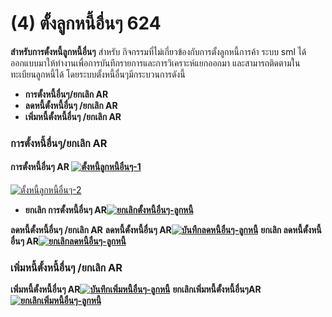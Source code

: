 # (4)    ตั้งลูกหนี้อื่นๆ  624

**สำหรับการตั้งหนี้ลูกหนี้อื่นๆ** สำหรับ
กิจกรรมที่ไม่เกี่ยวข้องกับการตั้งลูกหนี้การค้า ระบบ sml
ได้ออกแบบมาให้ทำงานเพื่อการบันทึกรายการและการวิเคราะห์แยกออกมา
และสามารถติดตามในทะเบียนลูกหนี้ได้ โดยระบบตั้งหนี้อื่นๆมีกระบวนการดังนี้

  * **การตั้งหนี้อื่นๆ/ยกเลิก AR**
  * **ลดหนี้ตั้งหนี้อื่นๆ /ยกเลิก AR**
  * **เพิ่มหนี้ตั้งหนี้อื่นๆ /ยกเลิก AR**

### **การตั้งหนี้อื่นๆ/ยกเลิก AR**

#### **การตั้งหนี้อื่นๆ AR** [![ตั้งหนี้ลูกหนี้อื่นๆ-1](http://www.smlaccount.com/manual/wp-content/uploads/2017/10/ตั้งหนี้ลูกหนี้อื่นๆ-1.jpg)](http://www.smlaccount.com/manual/wp-content/uploads/2017/10/ตั้งหนี้ลูกหนี้อื่นๆ-1.jpg)

[![ตั้งหนี้ลูกหนี้อื่นๆ-2](http://www.smlaccount.com/manual/wp-content/uploads/2017/10/ตั้งหนี้ลูกหนี้อื่นๆ-2.jpg)](http://www.smlaccount.com/manual/wp-content/uploads/2017/10/ตั้งหนี้ลูกหนี้อื่นๆ-2.jpg)

  * **ยกเลิก การตั้งหนี้อื่นๆ AR[![ยกเลิกตั้งหนี้อื่นๆ-ลูกหนี้](http://www.smlaccount.com/manual/wp-content/uploads/2017/10/ยกเลิกตั้งหนี้อื่นๆ-ลูกหนี้.jpg)](http://www.smlaccount.com/manual/wp-content/uploads/2017/10/ยกเลิกตั้งหนี้อื่นๆ-ลูกหนี้.jpg)**

  **ลดหนี้ตั้งหนี้อื่นๆ /ยกเลิก AR** **ลดหนี้ตั้งหนี้อื่นๆ
    AR[![บันทืกลดหนี้อื่นๆ-ลูกหนี้](http://www.smlaccount.com/manual/wp-content/uploads/2017/10/บันทืกลดหนี้อื่นๆ-ลูกหนี้.jpg)](http://www.smlaccount.com/manual/wp-content/uploads/2017/10/บันทืกลดหนี้อื่นๆ-ลูกหนี้.jpg)** **ยกเลิก
    ลดหนี้ตั้งหนี้อื่นๆ AR[![ยกเลิกลดหนี้อื่นๆ-ลูกหนี้](http://www.smlaccount.com/manual/wp-content/uploads/2017/10/ยกเลิกลดหนี้อื่นๆ-ลูกหนี้.jpg)](http://www.smlaccount.com/manual/wp-content/uploads/2017/10/ยกเลิกลดหนี้อื่นๆ-ลูกหนี้.jpg)**  

### **เพิ่มหนี้ตั้งหนี้อื่นๆ /ยกเลิก AR**

**เพิ่มหนี้ตั้งหนี้อื่นๆ AR[![บันทึกเพิ่มหนี้อื่นๆ-ลูกหนี้](http://www.smlaccount.com/manual/wp-content/uploads/2017/10/บันทึกเพิ่มหนี้อื่นๆ-ลูกหนี้.jpg)](http://www.smlaccount.com/manual/wp-content/uploads/2017/10/บันทึกเพิ่มหนี้อื่นๆ-ลูกหนี้.jpg)**
**ยกเลิกเพิ่มหนี้ตั้งหนี้อื่นๆAR[![ยกเลิกเพิ่มหนี้อื่นๆ-ลูกหนี้](http://www.smlaccount.com/manual/wp-content/uploads/2017/10/ยกเลิกเพิ่มหนี้อื่นๆ-ลูกหนี้.jpg)](http://www.smlaccount.com/manual/wp-content/uploads/2017/10/ยกเลิกเพิ่มหนี้อื่นๆ-ลูกหนี้.jpg)**  

